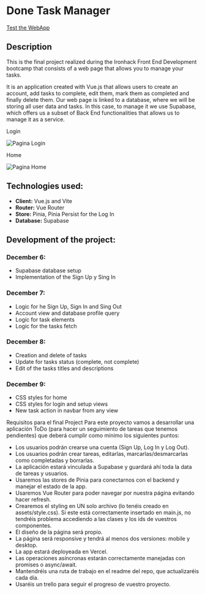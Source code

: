 # Done Task Manager

[Test the WebApp](https://done-task-manager.vercel.app/)

## Description

This is the final project realized during the Ironhack Front End Development bootcamp that consists of a web page that allows you to manage your tasks.

It is an application created with Vue.js that allows users to create an account, add tasks to complete, edit them, mark them as completed and finally delete them. Our web page is linked to a database, where we will be storing all user data and tasks. In this case, to manage it we use Supabase, which offers us a subset of Back End functionalities that allows us to manage it as a service.

Login

![Pagina Login](https://i.postimg.cc/QCnZbQWW/01032384-a611-4e72-bde1-b9e06b8c3fcf.png)

Home

![Pagina Home](https://i.postimg.cc/gj1BjNZ4/home.png)

## Technologies used:

- **Client:** Vue.js and Vite
- **Router:** Vue Router
- **Store:** Pinia, Pinia Persist for the Log In
- **Database:** Supabase

## Development of the project:

### December 6:

- Supabase database setup
- Implementation of the Sign Up y Sing In

### December 7:

- Logic for he Sign Up, Sign In and Sing Out
- Account view and database profile query
- Logic for task elements
- Logic for the tasks fetch

### December 8:

- Creation and delete of tasks
- Update for tasks status (complete, not complete)
- Edit of the tasks titles and descriptions

### December 9:

- CSS styles for home
- CSS styles for login and setup views
- New task action in navbar from any view

Requisitos para el final Project
Para este proyecto vamos a desarrollar una aplicación ToDo (para hacer un seguimiento de tareas que tenemos pendientes) que deberá cumplir como mínimo los siguientes puntos:

- Los usuarios podrán crearse una cuenta (Sign Up, Log In y Log Out).
- Los usuarios podrán crear tareas, editarlas, marcarlas/desmarcarlas como completadas y borrarlas.
- La aplicación estará vinculada a Supabase y guardará ahí toda la data de tareas y usuarios.
- Usaremos las stores de Pinia para conectarnos con el backend y manejar el estado de la app.
- Usaremos Vue Router para poder navegar por nuestra página evitando hacer refresh.
- Crearemos el styling en UN solo archivo (lo tenéis creado en assets/style.css). Si este está correctamente insertado en main.js, no tendréis problema accediendo a las clases y los ids de vuestros componentes.
- El diseño de la página será propio.
- La página será responsive y tendrá al menos dos versiones: mobile y desktop.
- La app estará deployeada en Vercel.
- Las operaciones asíncronas estarán correctamente manejadas con promises o async/await.
- Mantendréis una ruta de trabajo en el readme del repo, que actualizaréis cada día.
- Usaréis un trello para seguir el progreso de vuestro proyecto.

